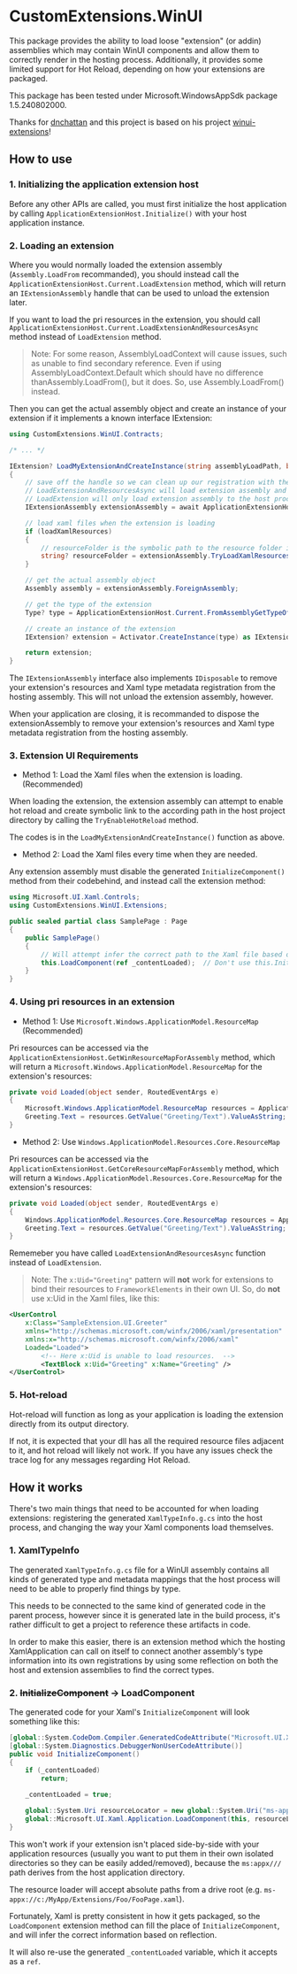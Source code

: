 # CustomExtensions.WinUI

This package provides the ability to load loose "extension" (or addin) assemblies which may contain WinUI components and allow them to correctly render in the hosting process. Additionally, it provides some limited support for Hot Reload, depending on how your extensions are packaged.

This package has been tested under Microsoft.WindowsAppSdk package 1.5.240802000.

Thanks for [dnchattan](https://github.com/dnchattan) and this project is based on his project [winui-extensions](https://github.com/dnchattan/winui-extensions)!

## How to use

### 1. Initializing the application extension host

Before any other APIs are called, you must first initialize the host application by calling `ApplicationExtensionHost.Initialize()` with your host application instance.

### 2. Loading an extension

Where you would normally loaded the extension assembly (`Assembly.LoadFrom` recommanded), you should instead call the `ApplicationExtensionHost.Current.LoadExtension` method, which will return an `IExtensionAssembly` handle that can be used to unload the extension later.

If you want to load the pri resources in the extension, you should call `ApplicationExtensionHost.Current.LoadExtensionAndResourcesAsync` method instead of `LoadExtension` method.

> Note: For some reason, AssemblyLoadContext will cause issues, such as unable to find secondary reference.
Even if using AssemblyLoadContext.Default which should have no difference thanAssembly.LoadFrom(), but it does.
So, use Assembly.LoadFrom() instead.

Then you can get the actual assembly object and create an instance of your extension if it implements a known interface IExtension:

```cs
using CustomExtensions.WinUI.Contracts;

/* ... */

IExtension? LoadMyExtensionAndCreateInstance(string assemblyLoadPath, bool loadXamlResources)
{
    // save off the handle so we can clean up our registration with the hosting process later if desired.
    // LoadExtensionAndResourcesAsync will load extension assembly and pri resources to the host process.
    // LoadExtension will only load extension assembly to the host process.
    IExtensionAssembly extensionAssembly = await ApplicationExtensionHost.Current.LoadExtensionAndResourcesAsync(assemblyLoadPath);

    // load xaml files when the extension is loading
    if (loadXamlResources)
    {
        // resourceFolder is the symbolic path to the resource folder in the host project directory.
        string? resourceFolder = extensionAssembly.TryLoadXamlResources();
    }

    // get the actual assembly object
    Assembly assembly = extensionAssembly.ForeignAssembly;

    // get the type of the extension
    Type? type = ApplicationExtensionHost.Current.FromAssemblyGetTypeOfInterface(assembly, typeof(IExtension));

    // create an instance of the extension
    IExtension? extension = Activator.CreateInstance(type) as IExtension;

    return extension;
}
```

The `IExtensionAssembly` interface also implements `IDisposable` to remove your extension's resources and Xaml type metadata registration from the hosting assembly. This will not unload the extension assembly, however.

When your application are closing, it is recommanded to dispose the extensionAssembly to remove your extension's resources and Xaml type metadata registration from the hosting assembly.

### 3. Extension UI Requirements

* Method 1: Load the Xaml files when the extension is loading. (Recommended)

When loading the extension, the extension assembly can attempt to enable hot reload and create symbolic link to the according path in the host project directory by calling the `TryEnableHotReload` method.

The codes is in the `LoadMyExtensionAndCreateInstance()` function as above.

* Method 2: Load the Xaml files every time when they are needed.

Any extension assembly must disable the generated `InitializeComponent()` method from their codebehind, and instead call the extension method:

```cs
using Microsoft.UI.Xaml.Controls;
using CustomExtensions.WinUI.Extensions;

public sealed partial class SamplePage : Page
{
    public SamplePage()
    {
        // Will attempt infer the correct path to the Xaml file based on the `CallerFilePath` attribute.
        this.LoadComponent(ref _contentLoaded);  // Don't use this.InitializeComponent(); here!
    }
}
```

### 4. Using pri resources in an extension

* Method 1: Use `Microsoft.Windows.ApplicationModel.ResourceMap` (Recommended)

Pri resources can be accessed via the `ApplicationExtensionHost.GetWinResourceMapForAssembly` method, which will return a `Microsoft.Windows.ApplicationModel.ResourceMap` for the extension's resources:

```cs
private void Loaded(object sender, RoutedEventArgs e)
{
	Microsoft.Windows.ApplicationModel.ResourceMap resources = ApplicationExtensionHost.GetWinResourceMapForAssembly();
	Greeting.Text = resources.GetValue("Greeting/Text").ValueAsString;
}
```

* Method 2: Use `Windows.ApplicationModel.Resources.Core.ResourceMap`

Pri resources can be accessed via the `ApplicationExtensionHost.GetCoreResourceMapForAssembly` method, which will return a `Windows.ApplicationModel.Resources.Core.ResourceMap` for the extension's resources:

```cs
private void Loaded(object sender, RoutedEventArgs e)
{
	Windows.ApplicationModel.Resources.Core.ResourceMap resources = ApplicationExtensionHost.GetCoreResourceMapForAssembly();
	Greeting.Text = resources.GetValue("Greeting/Text").ValueAsString;
}
```

Rememeber you have called `LoadExtensionAndResourcesAsync` function instead of `LoadExtension`.

> Note: The `x:Uid="Greeting"` pattern will **not** work for extensions to bind their resources to `FrameworkElements` in their own UI.
So, do **not** use x:Uid in the Xaml files, like this:

```xml
<UserControl
	x:Class="SampleExtension.UI.Greeter"
	xmlns="http://schemas.microsoft.com/winfx/2006/xaml/presentation"
	xmlns:x="http://schemas.microsoft.com/winfx/2006/xaml"
	Loaded="Loaded">
        <!-- Here x:Uid is unable to load resources.  -->
		<TextBlock x:Uid="Greeting" x:Name="Greeting" />
</UserControl>
```

### 5. Hot-reload

Hot-reload will function as long as your application is loading the extension directly from its output directory.

If not, it is expected that your dll has all the required resource files adjacent to it, and hot reload will likely not work. If you have any issues check the trace log for any messages regarding Hot Reload.

## How it works

There's two main things that need to be accounted for when loading extensions: registering the generated `XamlTypeInfo.g.cs` into the host process, and changing the way your Xaml components load themselves.

### 1. XamlTypeInfo

The generated `XamlTypeInfo.g.cs` file for a WinUI assembly contains all kinds of generated type and metadata mappings that the host process will need to be able to properly find things by type.

This needs to be connected to the same kind of generated code in the parent process, however since it is generated late in the build process, it's rather difficult to get a project to reference these artifacts in code.

In order to make this easier, there is an extension method which the hosting XamlApplication can call on itself to connect another assembly's type information into its own registrations by using some reflection on both the host and extension assemblies to find the correct types.

### 2. ~~InitializeComponent~~ -> LoadComponent

The generated code for your Xaml's `InitializeComponent` will look something like this:

```cs
[global::System.CodeDom.Compiler.GeneratedCodeAttribute("Microsoft.UI.Xaml.Markup.Compiler"," 1.0.0.0")]
[global::System.Diagnostics.DebuggerNonUserCodeAttribute()]
public void InitializeComponent()
{
    if (_contentLoaded)
        return;

    _contentLoaded = true;

    global::System.Uri resourceLocator = new global::System.Uri("ms-appx:///SampleExtension.SampleAppExtension/UI/SamplePage.xaml");
    global::Microsoft.UI.Xaml.Application.LoadComponent(this, resourceLocator, global::Microsoft.UI.Xaml.Controls.Primitives.ComponentResourceLocation.Nested);
}
```

This won't work if your extension isn't placed side-by-side with your application resources (usually you want to put them in their own isolated directories so they can be easily added/removed), because the `ms:appx///` path derives from the host application directory.

The resource loader will accept absolute paths from a drive root (e.g. `ms-appx://c:/MyApp/Extensions/Foo/FooPage.xaml`).

Fortunately, Xaml is pretty consistent in how it gets packaged, so the `LoadComponent` extension method can fill the place of `InitializeComponent`, and will infer the correct information based on reflection.

It will also re-use the generated `_contentLoaded` variable, which it accepts as a `ref`.

